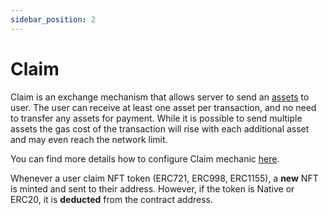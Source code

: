 ```yaml
---
sidebar_position: 2
---
```


# Claim

Claim is an exchange mechanism that allows server to send an [assets](/admin/miscellaneous/asset) to user. The user can
receive at least one asset per transaction, and no need to transfer any assets for payment. While it is possible to send
multiple assets the gas cost of the transaction will rise with each additional asset and may even reach the network limit.

You can find more details how to configure Claim mechanic [here](/admin/mechanics-simple/claim).

Whenever a user claim NFT token (ERC721, ERC998, ERC1155), a **new** NFT is minted and sent to their address. However,
if the token is Native or ERC20, it is **deducted** from the contract address.

